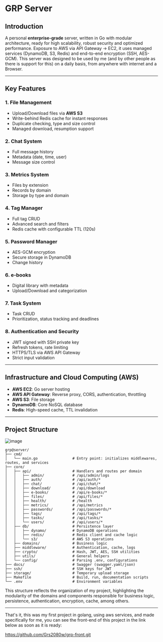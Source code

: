 # GRP Server

## Introduction

A personal **enterprise-grade** server, written in Go with modular architecture, ready for high scalability, robust security and optimized performance. Exposure to AWS via API Gateway → EC2, it uses managed services (DynamoDB, S3, Redis) and end-to-end encryption (SSH, AES-GCM). This server was designed to be used by me (and by other people as there is support for this) on a daily basis, from anywhere with internet and a Browser.

---

## Key Features

### 1. File Management

- Upload/Download files via **AWS S3**
- Write-behind Redis cache for instant responses
- Duplicate checking, type and size control
- Managed download, resumption support

### 2. Chat System

- Full message history
- Metadata (date, time, user)
- Message size control

### 3. Metrics System

- Files by extension
- Records by domain
- Storage by type and domain

### 4. Tag Manager

- Full tag CRUD
- Advanced search and filters
- Redis cache with configurable TTL (120s)

### 5. Password Manager

- AES-GCM encryption
- Secure storage in DynamoDB
- Change history

### 6. e-books

- Digital library with metadata
- Upload/Download and categorization

### 7. Task System

- Task CRUD
- Prioritization, status tracking and deadlines

### 8. Authentication and Security

- JWT signed with SSH private key
- Refresh tokens, rate limiting
- HTTPS/TLS via AWS API Gateway
- Strict input validation

---

## Infrastructure and Cloud Computing (AWS)

- **AWS EC2**: Go server hosting
- **AWS API Gateway**: Reverse proxy, CORS, authentication, throttling
- **AWS S3**: File storage
- **DynamoDB**: Core NoSQL database
- **Redis**: High-speed cache, TTL invalidation

---

## Project Structure

![image](https://github.com/user-attachments/assets/d27b8c2e-0238-448c-9352-dd32a203652f)



    grp@server/
    ├── cmd/
    │   └── main.go                # Entry point: initializes middlewares, routes, and services
    ├── core/
    │   ├── api/                   # Handlers and routes per domain
    │   │   ├── admin/             # /api/admin/logs
    │   │   ├── auth/              # /api/auth/*
    │   │   ├── chat/              # /api/chat/*
    │   │   ├── download/          # /api/download
    │   │   ├── e-books/           # /api/e-books/*
    │   │   ├── files/             # /api/files/*
    │   │   ├── health/            # /health
    │   │   ├── metrics/           # /api/metrics
    │   │   ├── passwords/         # /api/passwords/*
    │   │   ├── tags/              # /api/tags/*
    │   │   ├── tasks/             # /api/tasks/*
    │   │   └── users/             # /api/users/*
    │   ├── db/                    # Persistence layer
    │   │   ├── dynamo/            # DynamoDB operations
    │   │   ├── redis/             # Redis client and cache logic
    │   │   └── s3/                # AWS S3 operations
    │   ├── domains/               # Business logic
    │   ├── middleware/            # Authentication, cache, logs
    │   ├── crypto/                # Hash, JWT, AES, SSH utilities
    │   ├── utils/                 # General helpers
    │   └── config/                # Parsing .env, configurations
    ├── docs/                      # Swagger (swagger.yaml/json)
    ├── ssh/                       # SSH keys for JWT
    ├── storage/                   # Temporary upload storage
    ├── Makefile                   # Build, run, documentation scripts
    └── .env                       # Environment variables

This structure reflects the organization of my project, highlighting the modularity of the domains and components responsible for business logic, persistence, authentication, encryption, cache, among others.

---

That's it, this was my first project in golang, using aws services, and made specifically for me, you can see the front-end of this project in the link below as soon as it is ready:

https://github.com/Grs2080w/grp-front.git
